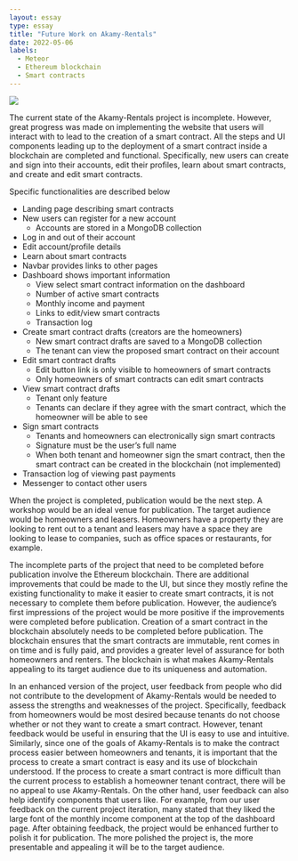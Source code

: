 ```yaml
---
layout: essay
type: essay
title: "Future Work on Akamy-Rentals"
date: 2022-05-06
labels:
  - Meteor
  - Ethereum blockchain
  - Smart contracts
---
```


<img class="ui large image" src="https://th.bing.com/th/id/R.9d31e91124d36bb581f26990e4591390?rik=W3opzTamDU73Eg&riu=http%3a%2f%2fmediad.publicbroadcasting.net%2fp%2fkhpr%2ffiles%2fstyles%2fx_large%2fpublic%2f201802%2fIMG_7345.jpg&ehk=D%2bTe%2fVkT77fMqsmcV8piy5t0nhoMPL7sBWG9xG9zr5M%3d&risl=&pid=ImgRaw&r=0">

The current state of the Akamy-Rentals project is incomplete. However, great progress was made on implementing the website that users will interact with to lead to the creation of a smart contract. All the steps and UI components leading up to the deployment of a smart contract inside a blockchain are completed and functional. Specifically, new users can create and sign into their accounts, edit their profiles, learn about smart contracts, and create and edit smart contracts.

Specific functionalities are described below
- Landing page describing smart contracts
- New users can register for a new account
  - Accounts are stored in a MongoDB collection
- Log in and out of their account
- Edit account/profile details
- Learn about smart contracts
- Navbar provides links to other pages
- Dashboard shows important information
  - View select smart contract information on the dashboard
  - Number of active smart contracts
  - Monthly income and payment
  - Links to edit/view smart contracts
  - Transaction log
- Create smart contract drafts (creators are the homeowners)
  - New smart contract drafts are saved to a MongoDB collection
  - The tenant can view the proposed smart contract on their account
- Edit smart contract drafts
  - Edit button link is only visible to homeowners of smart contracts
  - Only homeowners of smart contracts can edit smart contracts
- View smart contract drafts
  - Tenant only feature
  - Tenants can declare if they agree with the smart contract, which the homeowner will be able to see
- Sign smart contracts
  - Tenants and homeowners can electronically sign smart contracts
  - Signature must be the user’s full name
  - When both tenant and homeowner sign the smart contract, then the smart contract can be created in the blockchain (not implemented)
- Transaction log of viewing past payments
- Messenger to contact other users

When the project is completed, publication would be the next step. A workshop would be an ideal venue for publication. The target audience would be homeowners and leasers. Homeowners have a property they are looking to rent out to a tenant and leasers may have a space they are looking to lease to companies, such as office spaces or restaurants, for example.

The incomplete parts of the project that need to be completed before publication involve the Ethereum blockchain. There are additional improvements that could be made to the UI, but since they mostly refine the existing functionality to make it easier to create smart contracts, it is not necessary to complete them before publication. However, the audience’s first impressions of the project would be more positive if the improvements were completed before publication. Creation of a smart contract in the blockchain absolutely needs to be completed before publication. The blockchain ensures that the smart contracts are immutable, rent comes in on time and is fully paid, and provides a greater level of assurance for both homeowners and renters. The blockchain is what makes Akamy-Rentals appealing to its target audience due to its uniqueness and automation.

In an enhanced version of the project, user feedback from people who did not contribute to the development of Akamy-Rentals would be needed to assess the strengths and weaknesses of the project. Specifically, feedback from homeowners would be most desired because tenants do not choose whether or not they want to create a smart contract. However, tenant feedback would be useful in ensuring that the UI is easy to use and intuitive. Similarly, since one of the goals of Akamy-Rentals is to make the contract process easier between homeowners and tenants, it is important that the process to create a smart contract is easy and its use of blockchain understood. If the process to create a smart contract is more difficult than the current process to establish a homeowner tenant contract, there will be no appeal to use Akamy-Rentals. On the other hand, user feedback can also help identify components that users like. For example, from our user feedback on the current project iteration, many stated that they liked the large font of the monthly income component at the top of the dashboard page. After obtaining feedback, the project would be enhanced further to polish it for publication. The more polished the project is, the more presentable and appealing it will be to the target audience.

